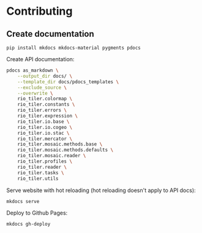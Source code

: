 # Contributing

## Create documentation

```
pip install mkdocs mkdocs-material pygments pdocs
```

Create API documentation:

```bash
pdocs as_markdown \
    --output_dir docs/ \
    --template_dir docs/pdocs_templates \
    --exclude_source \
    --overwrite \
    rio_tiler.colormap \
    rio_tiler.constants \
    rio_tiler.errors \
    rio_tiler.expression \
    rio_tiler.io.base \
    rio_tiler.io.cogeo \
    rio_tiler.io.stac \
    rio_tiler.mercator \
    rio_tiler.mosaic.methods.base \
    rio_tiler.mosaic.methods.defaults \
    rio_tiler.mosaic.reader \
    rio_tiler.profiles \
    rio_tiler.reader \
    rio_tiler.tasks \
    rio_tiler.utils
```

Serve website with hot reloading (hot reloading doesn't apply to API docs):

```
mkdocs serve
```

Deploy to Github Pages:

```
mkdocs gh-deploy
```
